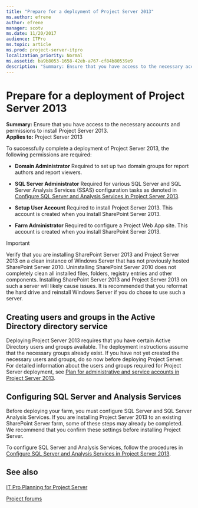 ```yaml
---
title: "Prepare for a deployment of Project Server 2013"
ms.author: efrene
author: efrene
manager: scotv
ms.date: 11/20/2017
audience: ITPro
ms.topic: article
ms.prod: project-server-itpro
localization_priority: Normal
ms.assetid: ba9b8053-1658-42eb-a767-cf84b80539e9
description: "Summary: Ensure that you have access to the necessary accounts and permissions to install Project Server 2013."
---
```


# Prepare for a deployment of Project Server 2013
 
 **Summary:** Ensure that you have access to the necessary accounts and permissions to install Project Server 2013.<br/>
**Applies to:** Project Server 2013
  
To successfully complete a deployment of Project Server 2013, the following permissions are required:
  
- **Domain Administrator** Required to set up two domain groups for report authors and report viewers.
    
- **SQL Server Administrator** Required for various SQL Server and SQL Server Analysis Services (SSAS) configuration tasks as denoted in [Configure SQL Server and Analysis Services in Project Server 2013](configure-sql-server-and-analysis-services-in-project-server-2013-0.md).
    
- **Setup User Account** Required to install Project Server 2013. This account is created when you install SharePoint Server 2013.
    
- **Farm Administrator** Required to configure a Project Web App site. This account is created when you install SharePoint Server 2013.
    
> [!IMPORTANT]
> Verify that you are installing SharePoint Server 2013 and Project Server 2013 on a clean instance of Windows Server that has not previously hosted SharePoint Server 2010. Uninstalling SharePoint Server 2010 does not completely clean all installed files, folders, registry entries and other components. Installing SharePoint Server 2013 and Project Server 2013 on such a server will likely cause issues. It is recommended that you reformat the hard drive and reinstall Windows Server if you do chose to use such a server. 
  
## Creating users and groups in the Active Directory directory service

Deploying Project Server 2013 requires that you have certain Active Directory users and groups available. The deployment instructions assume that the necessary groups already exist. If you have not yet created the necessary users and groups, do so now before deploying Project Server. For detailed information about the users and groups required for Project Server deployment, see [Plan for administrative and service accounts in Project Server 2013](plan-for-administrative-and-service-accounts-in-project-server-2013-beta-2.md).
  
## Configuring SQL Server and Analysis Services

Before deploying your farm, you must configure SQL Server and SQL Server Analysis Services. If you are installing Project Server 2013 to an existing SharePoint Server farm, some of these steps may already be completed. We recommend that you confirm these settings before installing Project Server.
  
To configure SQL Server and Analysis Services, follow the procedures in [Configure SQL Server and Analysis Services in Project Server 2013](configure-sql-server-and-analysis-services-in-project-server-2013-0.md).
  
## See also

#### 

[IT Pro Planning for Project Server](it-pro-planning-for-project-server-2016.md)

[Project forums](https://social.technet.microsoft.com/Forums/en-US/category/project)

